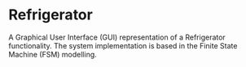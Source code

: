 # Refrigerator
A Graphical User Interface (GUI) representation of a Refrigerator functionality. 
The system implementation is based in the Finite State Machine (FSM) modelling.
